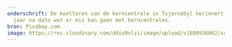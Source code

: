 ```yaml
---
onderschrift: De koeltoren van de kerncentrale in Tsjernobyl herinnert ook 37
  jaar na dato wat er mis kan gaan met kerncentrales.
bron: Pixabay.com
image: https://res.cloudinary.com/ddio9vlzi/image/upload/v1680936062/sciencegeek/posts/kern-koeltoren-tsjernobyl.jpg
---
```

